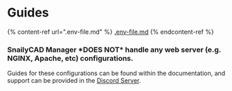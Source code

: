 # Guides

{% content-ref url=".env-file.md" %}
[.env-file.md](.env-file.md)
{% endcontent-ref %}



### SnailyCAD Manager \*DOES NOT\* handle any web server (e.g. NGINX, Apache, etc) configurations.

Guides for these configurations can be found within the documentation, and support can be provided in the [Discord Server](https://discord.gg/xVM7AFSQ8M).
